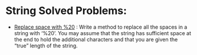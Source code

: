 # String Solved Problems:
* [Replace space with %20](replace20.cpp) : Write a method to replace all the spaces in a string with ‘%20’. You may assume that the string has sufficient space at the end to hold the additional characters and that you are given the “true” length of the string.
